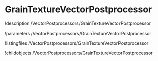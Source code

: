<!-- MOOSE Documentation Stub: Remove this when content is added. -->

# GrainTextureVectorPostprocessor
!description /VectorPostprocessors/GrainTextureVectorPostprocessor

!parameters /VectorPostprocessors/GrainTextureVectorPostprocessor

!listingfiles /VectorPostprocessors/GrainTextureVectorPostprocessor

!childobjects /VectorPostprocessors/GrainTextureVectorPostprocessor
